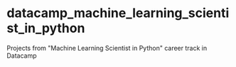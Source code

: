 # datacamp_machine_learning_scientist_in_python
Projects from "Machine Learning Scientist in Python" career track in Datacamp
